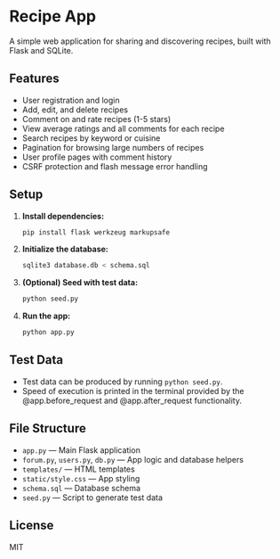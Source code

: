 # Recipe App

A simple web application for sharing and discovering recipes, built with Flask and SQLite.

## Features
- User registration and login
- Add, edit, and delete recipes
- Comment on and rate recipes (1-5 stars)
- View average ratings and all comments for each recipe
- Search recipes by keyword or cuisine
- Pagination for browsing large numbers of recipes
- User profile pages with comment history
- CSRF protection and flash message error handling

## Setup
1. **Install dependencies:**
   ```bash
   pip install flask werkzeug markupsafe
   ```
2. **Initialize the database:**
   ```bash
   sqlite3 database.db < schema.sql
   ```
3. **(Optional) Seed with test data:**
   ```bash
   python seed.py
   ```
4. **Run the app:**
   ```bash
   python app.py
   ```

## Test Data
- Test data can be produced by running ``` python seed.py ```.
- Speed of execution is printed in the terminal provided by the @app.before_request and @app.after_request functionality.


## File Structure
- `app.py` — Main Flask application
- `forum.py`, `users.py`, `db.py` — App logic and database helpers
- `templates/` — HTML templates
- `static/style.css` — App styling
- `schema.sql` — Database schema
- `seed.py` — Script to generate test data

## License
MIT
